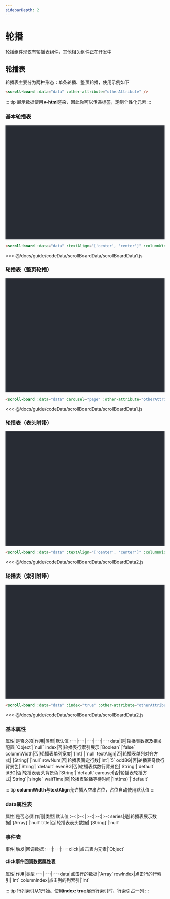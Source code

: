 ```yaml
---
sidebarDepth: 2
---
```


# 轮播

轮播组件现仅有轮播表组件，其他相关组件正在开发中

## 轮播表
轮播表主要分为两种形态：单条轮播、整页轮播，使用示例如下

```html
<scroll-board :data="data" :other-attribute="otherAttribute" />
```
<click-to-copy :info="scrollBoardTag" />

::: tip
展示数据使用**v-html**渲染，因此你可以传递标签，定制个性化元素
:::

### 基本轮播表

<div class="chart-container">
  <scroll-board :data="scrollBoardData1" :textAlign="['center', 'center']" :columnWidth="[50, 50]" class="chart" />
</div>

```html
<scroll-board :data="data" :textAlign="['center', 'center']" :columnWidth="[50, 50]" />
```
<click-to-copy :info="scrollBoardTag1" />

<fold-box>
<<< @/docs/guide/codeData/scrollBoardData/scrollBoardData1.js
</fold-box>

### 轮播表（整页轮播）

<div class="chart-container">
  <scroll-board :data="scrollBoardData1" carousel="page" :textAlign="['center', 'center']" :columnWidth="[50, 50]" class="chart" />
</div>

```html
<scroll-board :data="data" carousel="page" :other-attribute="otherAttribute" />
```
<click-to-copy :info="scrollBoardTag2" />

<fold-box>
<<< @/docs/guide/codeData/scrollBoardData/scrollBoardData1.js
</fold-box>

### 轮播表（表头附带）

<div class="chart-container">
  <scroll-board :data="scrollBoardData2" :textAlign="['center', 'center']" :columnWidth="[50, 50]" class="chart" />
</div>

```html
<scroll-board :data="data" :textAlign="['center', 'center']" :columnWidth="[50, 50]" />
```
<click-to-copy :info="scrollBoardTag1" />

<fold-box>
<<< @/docs/guide/codeData/scrollBoardData/scrollBoardData2.js
</fold-box>

### 轮播表（索引附带）

<div class="chart-container">
  <scroll-board :data="scrollBoardData2" :index="true" :textAlign="['center', 'center']" :columnWidth="[40, 40, 40]" class="chart" />
</div>

```html
<scroll-board :data="data" :index="true" :other-attribute="otherAttribute" />
```
<click-to-copy :info="scrollBoardTag4" />

<fold-box>
<<< @/docs/guide/codeData/scrollBoardData/scrollBoardData2.js
</fold-box>

### 基本属性

<full-width-table>
属性|是否必须|作用|类型|默认值
:--:|:--:|:--:|:--:|:--:
data|是|轮播表数据及相关配置|`Object`|`null`
index|否|轮播表行索引展示|`Boolean`|`false`
columnWidth|否|轮播表单列宽度|`[Int]`|`null`
textAlign|否|轮播表单列对齐方式|`[String]`|`null`
rowNum|否|轮播表固定行数|`Int`|`5`
oddBG|否|轮播表奇数行背景色|`String`|`default`
evenBG|否|轮播表偶数行背景色|`String`|`default`
titBG|否|轮播表表头背景色|`String`|`default`
carousel|否|轮播表轮播方式|`String`|`single`
waitTime|否|轮播表轮播等待时间|`Int(ms)`|`default`
</full-width-table>

::: tip
**columnWidth**与**textAlign**允许插入空串占位，占位自动使用默认值
:::

### data属性表
<full-width-table>
属性|是否必须|作用|类型|默认值
:--:|:--:|:--:|:--:|:--:
series|是|轮播表展示数据|`[Array]`|`null`
title|否|轮播表表头数据|`[String]`|`null`
</full-width-table>

### 事件表
<full-width-table>
事件|触发|回调数据
:--:|:--:|:--:
click|点击表内元素|`Object`
</full-width-table>

#### click事件回调数据属性表
<full-width-table>
属性|作用|类型
:--:|:--:|:--:
data|点击行的数据|`Array`
rowIndex|点击行的行索引|`Int`
columnIndex|点击列的列索引|`Int`
</full-width-table>

::: tip
行列索引从**1**开始。使用**index: true**展示行索引时，行索引占一列
:::

<script>
import scrollBoardData from './codeData/scrollBoardData/index.js'

export default {
  data () {
    return {
      ...scrollBoardData,

      scrollBoardTag: `<scroll-board :data="data" />`,
      scrollBoardTag1: `<scroll-board :data="data" :textAlign="['center', 'center']" :columnWidth="[50, 50]" />`,
      scrollBoardTag2: `<scroll-board :data="data" carousel="page" :textAlign="['center', 'center']" :columnWidth="[50, 50]" />`,
      scrollBoardTag3: `<scroll-board :data="data" :textAlign="['center', 'center']" :columnWidth="[50, 50]" />`,
      scrollBoardTag4: `<scroll-board :data="data" :index="true" :textAlign="['center', 'center']" :columnWidth="[40, 40, 40]" />`
    }
  }
}
</script>

<style lang="less" scoped>
.chart-container {
  position: relative;
  height: 300px;
  background-color: #282c34;
  padding: 30px;
  overflow: hidden;

  .chart {
    position: absolute;
    height: 200px;
    width: 400px;
    left: 50%;
    top: 50%;
    transform: translate(-50%, -50%);
  }
}
</style>
